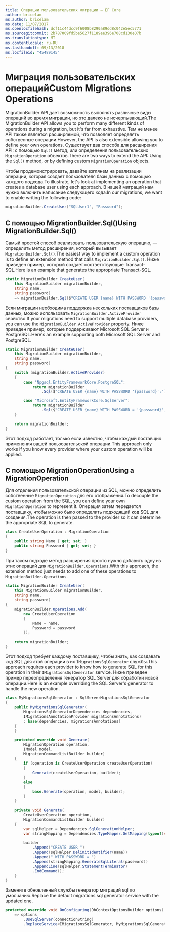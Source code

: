 ```yaml
---
title: Операции пользовательских миграции — EF Core
author: bricelam
ms.author: bricelam
ms.date: 11/07/2017
ms.openlocfilehash: dcf11c44dcc9f6008b8290a89dd8c042e5ec5771
ms.sourcegitcommit: 2b787009fd5be5627f1189ee396e708cd130e07b
ms.translationtype: MT
ms.contentlocale: ru-RU
ms.lasthandoff: 09/13/2018
ms.locfileid: "45489145"
---
```

<a name="custom-migrations-operations"></a><span data-ttu-id="d85b8-102">Миграция пользовательских операций</span><span class="sxs-lookup"><span data-stu-id="d85b8-102">Custom Migrations Operations</span></span>
============================
<span data-ttu-id="d85b8-103">MigrationBuilder API дает возможность выполнять различные виды операций во время миграции, но это далеко не исчерпывающий.</span><span class="sxs-lookup"><span data-stu-id="d85b8-103">The MigrationBuilder API allows you to perform many different kinds of operations during a migration, but it's far from exhaustive.</span></span> <span data-ttu-id="d85b8-104">Тем не менее API также является расширяемой, что позволяет определять собственные операции.</span><span class="sxs-lookup"><span data-stu-id="d85b8-104">However, the API is also extensible allowing you to define your own operations.</span></span> <span data-ttu-id="d85b8-105">Существует два способа для расширения API: с помощью `Sql()` метод, или определения пользовательских `MigrationOperation` объектов.</span><span class="sxs-lookup"><span data-stu-id="d85b8-105">There are two ways to extend the API: Using the `Sql()` method, or by defining custom `MigrationOperation` objects.</span></span>

<span data-ttu-id="d85b8-106">Чтобы продемонстрировать, давайте взглянем на реализации операции, которая создает пользователя базы данных с помощью каждого подхода.</span><span class="sxs-lookup"><span data-stu-id="d85b8-106">To illustrate, let's look at implementing an operation that creates a database user using each approach.</span></span> <span data-ttu-id="d85b8-107">В нашей миграций нам нужно включить написание следующего кода:</span><span class="sxs-lookup"><span data-stu-id="d85b8-107">In our migrations, we want to enable writing the following code:</span></span>

``` csharp
migrationBuilder.CreateUser("SQLUser1", "Password");
```

<a name="using-migrationbuildersql"></a><span data-ttu-id="d85b8-108">С помощью MigrationBuilder.Sql()</span><span class="sxs-lookup"><span data-stu-id="d85b8-108">Using MigrationBuilder.Sql()</span></span>
----------------------------
<span data-ttu-id="d85b8-109">Самый простой способ реализовать пользовательскую операцию, — определить метод расширения, который вызывает `MigrationBuilder.Sql()`.</span><span class="sxs-lookup"><span data-stu-id="d85b8-109">The easiest way to implement a custom operation is to define an extension method that calls `MigrationBuilder.Sql()`.</span></span>
<span data-ttu-id="d85b8-110">Ниже приведен пример, который создает соответствующие Transact-SQL.</span><span class="sxs-lookup"><span data-stu-id="d85b8-110">Here is an example that generates the appropriate Transact-SQL.</span></span>

``` csharp
static MigrationBuilder CreateUser(
    this MigrationBuilder migrationBuilder,
    string name,
    string password)
    => migrationBuilder.Sql($"CREATE USER {name} WITH PASSWORD '{password}';");
```

<span data-ttu-id="d85b8-111">Если миграции необходима поддержка нескольких поставщиков базы данных, можно использовать `MigrationBuilder.ActiveProvider` свойство.</span><span class="sxs-lookup"><span data-stu-id="d85b8-111">If your migrations need to support multiple database providers, you can use the `MigrationBuilder.ActiveProvider` property.</span></span> <span data-ttu-id="d85b8-112">Ниже приведен пример, которые поддерживают Microsoft SQL Server и PostgreSQL.</span><span class="sxs-lookup"><span data-stu-id="d85b8-112">Here's an example supporting both Microsoft SQL Server and PostgreSQL.</span></span>

``` csharp
static MigrationBuilder CreateUser(
    this MigrationBuilder migrationBuilder,
    string name,
    string password)
{
    switch (migrationBuilder.ActiveProvider)
    {
        case "Npgsql.EntityFrameworkCore.PostgreSQL":
            return migrationBuilder
                .Sql($"CREATE USER {name} WITH PASSWORD '{password}';");

        case "Microsoft.EntityFrameworkCore.SqlServer":
            return migrationBuilder
                .Sql($"CREATE USER {name} WITH PASSWORD = '{password}';");
    }

    return migrationBuilder;
}
```

<span data-ttu-id="d85b8-113">Этот подход работает, только если известно, чтобы каждый поставщик применения вашей пользовательской операции.</span><span class="sxs-lookup"><span data-stu-id="d85b8-113">This approach only works if you know every provider where your custom operation will be applied.</span></span>

<a name="using-a-migrationoperation"></a><span data-ttu-id="d85b8-114">С помощью MigrationOperation</span><span class="sxs-lookup"><span data-stu-id="d85b8-114">Using a MigrationOperation</span></span>
---------------------------
<span data-ttu-id="d85b8-115">Для отделения пользовательской операции из SQL, можно определить собственные `MigrationOperation` для его отображения.</span><span class="sxs-lookup"><span data-stu-id="d85b8-115">To decouple the custom operation from the SQL, you can define your own `MigrationOperation` to represent it.</span></span> <span data-ttu-id="d85b8-116">Операция затем передается поставщику, чтобы можно было определить подходящий код SQL для создания.</span><span class="sxs-lookup"><span data-stu-id="d85b8-116">The operation is then passed to the provider so it can determine the appropriate SQL to generate.</span></span>

``` csharp
class CreateUserOperation : MigrationOperation
{
    public string Name { get; set; }
    public string Password { get; set; }
}
```

<span data-ttu-id="d85b8-117">При таком подходе метод расширения просто нужно добавить одну из этих операций для `MigrationBuilder.Operations`.</span><span class="sxs-lookup"><span data-stu-id="d85b8-117">With this approach, the extension method just needs to add one of these operations to `MigrationBuilder.Operations`.</span></span>

``` csharp
static MigrationBuilder CreateUser(
    this MigrationBuilder migrationBuilder,
    string name,
    string password)
{
    migrationBuilder.Operations.Add(
        new CreateUserOperation
        {
            Name = name,
            Password = password
        });

    return migrationBuilder;
}
```

<span data-ttu-id="d85b8-118">Этот подход требует каждому поставщику, чтобы знать, как создавать код SQL для этой операции в их `IMigrationsSqlGenerator` службы.</span><span class="sxs-lookup"><span data-stu-id="d85b8-118">This approach requires each provider to know how to generate SQL for this operation in their `IMigrationsSqlGenerator` service.</span></span> <span data-ttu-id="d85b8-119">Ниже приведен пример переопределения генератор SQL Server для обработки новой операции.</span><span class="sxs-lookup"><span data-stu-id="d85b8-119">Here is an example overriding the SQL Server's generator to handle the new operation.</span></span>

``` csharp
class MyMigrationsSqlGenerator : SqlServerMigrationsSqlGenerator
{
    public MyMigrationsSqlGenerator(
        MigrationsSqlGeneratorDependencies dependencies,
        IMigrationsAnnotationProvider migrationsAnnotations)
        : base(dependencies, migrationsAnnotations)
    {
    }

    protected override void Generate(
        MigrationOperation operation,
        IModel model,
        MigrationCommandListBuilder builder)
    {
        if (operation is CreateUserOperation createUserOperation)
        {
            Generate(createUserOperation, builder);
        }
        else
        {
            base.Generate(operation, model, builder);
        }
    }

    private void Generate(
        CreateUserOperation operation,
        MigrationCommandListBuilder builder)
    {
        var sqlHelper = Dependencies.SqlGenerationHelper;
        var stringMapping = Dependencies.TypeMapper.GetMapping(typeof(string));

        builder
            .Append("CREATE USER ")
            .Append(sqlHelper.DelimitIdentifier(name))
            .Append(" WITH PASSWORD = ")
            .Append(stringMapping.GenerateSqlLiteral(password))
            .AppendLine(sqlHelper.StatementTerminator)
            .EndCommand();
    }
}
```

<span data-ttu-id="d85b8-120">Замените обновленный службы генератор миграций sql по умолчанию.</span><span class="sxs-lookup"><span data-stu-id="d85b8-120">Replace the default migrations sql generator service with the updated one.</span></span>

``` csharp
protected override void OnConfiguring(DbContextOptionsBuilder options)
    => options
        .UseSqlServer(connectionString)
        .ReplaceService<IMigrationsSqlGenerator, MyMigrationsSqlGenerator>();
```
